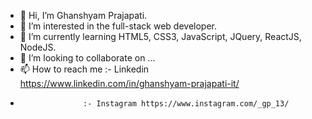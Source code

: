 - 👋 Hi, I’m Ghanshyam Prajapati.
- 👀 I’m interested in the full-stack web developer.
- 🌱 I’m currently learning HTML5, CSS3, JavaScript, JQuery, ReactJS, NodeJS.
- 💞️ I’m looking to collaborate on ...
- 📫 How to reach me :- Linkedin https://www.linkedin.com/in/ghanshyam-prajapati-it/
-                   :- Instagram https://www.instagram.com/_gp_13/

<!---
Ghanshyam-Prajapati-it/Ghanshyam-Prajapati-it is a ✨ special ✨ repository because its `README.md` (this file) appears on your GitHub profile.
You can click the Preview link to take a look at your changes.
--->
